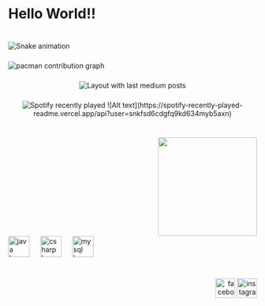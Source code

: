 <h1 align="left">Hello World!!</h1>

###

<br clear="both">

<img src="https://raw.githubusercontent.com/Dansosa18/Dansosa18/output/snake.svg" alt="Snake animation" />

###

<picture>
  <source media="(prefers-color-scheme: dark)" srcset="https://raw.githubusercontent.com/Dansosa18/Dansosa18/output/pacman-contribution-graph-dark.svg">
  <source media="(prefers-color-scheme: light)" srcset="https://raw.githubusercontent.com/Dansosa18/Dansosa18/output/pacman-contribution-graph.svg">
  <img alt="pacman contribution graph" src="https://raw.githubusercontent.com/Dansosa18/Dansosa18/output/pacman-contribution-graph.svg">
</picture>

###

<div align="center">
  <img src="https://github-read-medium-git-main.pahlevikun.vercel.app/latest?limit=4&username=Dansosa18&theme=gruvbox" alt="Layout with last medium posts"  />
</div>

###

<div align="center">
  <img src="https://spotify-recently-played-readme.vercel.app/api?count=5" alt="Spotify recently played"  />
  ![Alt text](https://spotify-recently-played-readme.vercel.app/api?user=snkfsd6cdgfq9kd634myb5axn)
</div>

###

<br clear="both">

<img align="right" height="200" src="https://media4.giphy.com/media/v1.Y2lkPTc5MGI3NjExcGJuNTgybXpyajExaDExc3Z2eWhyenRmMTJ3bW1sMzBtcGlsbTFvMCZlcD12MV9pbnRlcm5hbF9naWZfYnlfaWQmY3Q9Zw/VApOqITOXZAd2/giphy.gif"  />

###

<br clear="both">

<div align="left">
  <img src="https://skillicons.dev/icons?i=java" height="43" alt="java logo"  />
  <img width="14" />
  <img src="https://skillicons.dev/icons?i=cs" height="43" alt="csharp logo"  />
  <img width="14" />
  <img src="https://skillicons.dev/icons?i=mysql" height="43" alt="mysql logo"  />
</div>

###

<br clear="both">

<div align="right">
  <img src="https://img.shields.io/static/v1?message=Facebook&logo=facebook&label=&color=1877F2&logoColor=white&labelColor=&style=for-the-badge" height="40" alt="facebook logo"  />
  <img src="https://img.shields.io/static/v1?message=Instagram&logo=instagram&label=&color=E4405F&logoColor=white&labelColor=&style=for-the-badge" height="40" alt="instagram logo"  />
</div>

###
